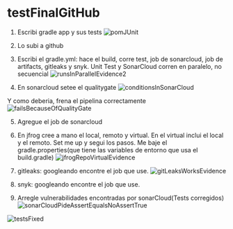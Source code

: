 # testFinalGitHub
1. Escribi gradle app y sus tests
![pomJUnit](https://user-images.githubusercontent.com/55667385/167526042-1cdd8dc2-baa4-4447-91ff-92f03622eff1.JPG)

2. Lo subi a github

3. Escribi el gradle.yml: hace el build, corre test, job de sonarcloud, job de artifacts, gitleaks y snyk. Unit Test y SonarCloud corren en paralelo, no secuencial
![runsInParallelEvidence2](https://user-images.githubusercontent.com/55667385/167526117-c090e94c-9bfe-47c3-a358-5737c5eaa1a2.JPG)

4. En sonarcloud setee el qualitygate
![conditionsInSonarCloud](https://user-images.githubusercontent.com/55667385/167526797-d6a71cb1-04f8-4cf2-a923-ad86ef57bc3f.JPG)

Y como deberia, frena el pipelina correctamente
![failsBecauseOfQualityGate](https://user-images.githubusercontent.com/55667385/167526223-18684af2-013f-4a0c-acfe-89579d198e2e.JPG)

5. Agregue el job de sonarcloud

6. En jfrog cree a mano el local, remoto y virtual. En el virtual inclui el local y el remoto. Set me up y segui los pasos. Me baje el gradle.properties(que tiene las variables de entorno que usa el build.gradle)
![jfrogRepoVirtualEvidence](https://user-images.githubusercontent.com/55667385/167526307-df20af9d-b859-47f4-9139-d74e7a614c25.JPG)

7. gitleaks: googleando encontre el job que use.
![gitLeaksWorksEvidence](https://user-images.githubusercontent.com/55667385/167526346-c0b67a79-0066-4860-a65c-65e64b3c74a3.JPG)

8. snyk: googleando encontre el job que use.
9. Arregle vulnerabilidades encontradas por sonarCloud(Tests corregidos)
![sonarCloudPideAssertEqualsNoAssertTrue](https://user-images.githubusercontent.com/55667385/167526240-20195baa-0276-4442-b8e3-2ed158023978.JPG)

![testsFixed](https://user-images.githubusercontent.com/55667385/167526251-83d47e1a-0946-4d5a-baeb-901a794a977d.JPG)
